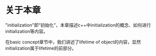 # 关于本章

"initialization"即“初始化”，本章描述c++中initialization的概念、如何进行initialization等内容。

在basic concept章节中，我们讲述了lifetime of object的内容，显然initialization属于lifetime的前部分。
